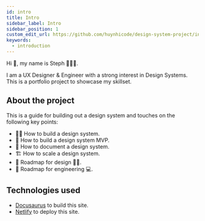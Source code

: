 ```yaml
---
id: intro
title: Intro
sidebar_label: Intro
sidebar_position: 1
custom_edit_url: https://github.com/huynhicode/design-system-project/intro.md
keywords:
  - introduction
---
```


Hi 👋, my name is Steph 👩🏻‍💻.

I am a UX Designer & Engineer with a strong interest in Design Systems. This is a portfolio project to showcase my skillset.

## About the project

This is a guide for building out a design system and touches on the following key points:

- 👩‍💻 How to build a design system.
- 💪 How to build a design system MVP.
- 📖 How to document a design system.
- 🏗 How to scale a design system.
- 🎯 Roadmap for design 💅🏻.
- 🎯 Roadmap for engineering 💻.

## Technologies used

- [Docusaurus](https://docusaurus.io/) to build this site.
- [Netlify](https://www.netlify.com/) to deploy this site.
